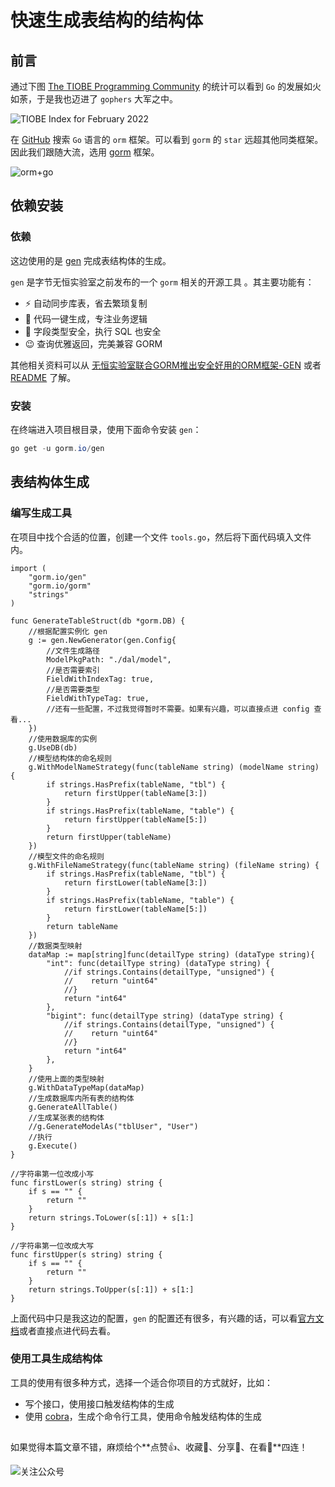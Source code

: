# 快速生成表结构的结构体

## 前言

通过下图 [The TIOBE Programming Community](https://www.tiobe.com/tiobe-index/) 的统计可以看到 `Go` 的发展如火如荼，于是我也迈进了 `gophers` 大军之中。

![TIOBE Index for February 2022](https://img.zhangpeng.site/2022/02/18/1.jpeg)

在 [GitHub](https://github.com/search?l=Go&o=desc&q=orm&s=stars&type=Repositories) 搜索 `Go` 语言的 `orm` 框架。可以看到 `gorm` 的 `star` 远超其他同类框架。因此我们跟随大流，选用 [gorm](https://gorm.io/zh_CN/) 框架。

![orm+go](https://img.zhangpeng.site/2022/02/18/2.jpeg)

## 依赖安装

### 依赖

这边使用的是 [gen](https://github.com/go-gorm/gen) 完成表结构体的生成。

`gen` 是字节无恒实验室之前发布的一个 `gorm` 相关的开源工具 。其主要功能有：

- ⚡️ 自动同步库表，省去繁琐复制
- 🔗 代码一键生成，专注业务逻辑
- 🐞 字段类型安全，执行 SQL 也安全
- 😉 查询优雅返回，完美兼容 GORM

其他相关资料可以从 [无恒实验室联合GORM推出安全好用的ORM框架-GEN](https://mp.weixin.qq.com/s/SfLIkU8E2b3sAO1qSUkyXA) 或者 [README](https://github.com/go-gorm/gen/blob/master/README.ZH_CN.md) 了解。

### 安装

在终端进入项目根目录，使用下面命令安装 `gen`：

```powershell
go get -u gorm.io/gen
```

## 表结构体生成

### 编写生成工具

在项目中找个合适的位置，创建一个文件 `tools.go`，然后将下面代码填入文件内。

```golang
import (
    "gorm.io/gen"
    "gorm.io/gorm"
    "strings"
)

func GenerateTableStruct(db *gorm.DB) {
    //根据配置实例化 gen
    g := gen.NewGenerator(gen.Config{
        //文件生成路径
        ModelPkgPath: "./dal/model",
        //是否需要索引
        FieldWithIndexTag: true,
        //是否需要类型
        FieldWithTypeTag: true,
        //还有一些配置，不过我觉得暂时不需要。如果有兴趣，可以直接点进 config 查看...
    })
    //使用数据库的实例
    g.UseDB(db)
    //模型结构体的命名规则
    g.WithModelNameStrategy(func(tableName string) (modelName string) {
        if strings.HasPrefix(tableName, "tbl") {
            return firstUpper(tableName[3:])
        }
        if strings.HasPrefix(tableName, "table") {
            return firstUpper(tableName[5:])
        }
        return firstUpper(tableName)
    })
    //模型文件的命名规则
    g.WithFileNameStrategy(func(tableName string) (fileName string) {
        if strings.HasPrefix(tableName, "tbl") {
            return firstLower(tableName[3:])
        }
        if strings.HasPrefix(tableName, "table") {
            return firstLower(tableName[5:])
        }
        return tableName
    })
    //数据类型映射
    dataMap := map[string]func(detailType string) (dataType string){
        "int": func(detailType string) (dataType string) {
            //if strings.Contains(detailType, "unsigned") {
            //    return "uint64"
            //}
            return "int64"
        },
        "bigint": func(detailType string) (dataType string) {
            //if strings.Contains(detailType, "unsigned") {
            //    return "uint64"
            //}
            return "int64"
        },
    }
    //使用上面的类型映射
    g.WithDataTypeMap(dataMap)
    //生成数据库内所有表的结构体
    g.GenerateAllTable()
    //生成某张表的结构体
    //g.GenerateModelAs("tblUser", "User")
    //执行
    g.Execute()
}

//字符串第一位改成小写
func firstLower(s string) string {
    if s == "" {
        return ""
    }
    return strings.ToLower(s[:1]) + s[1:]
}

//字符串第一位改成大写
func firstUpper(s string) string {
    if s == "" {
        return ""
    }
    return strings.ToUpper(s[:1]) + s[1:]
}
```

上面代码中只是我这边的配置，`gen` 的配置还有很多，有兴趣的话，可以看[官方文档](https://github.com/go-gorm/gen/blob/master/README.ZH_CN.md)或者直接点进代码去看。

### 使用工具生成结构体

工具的使用有很多种方式，选择一个适合你项目的方式就好，比如：

- 写个接口，使用接口触发结构体的生成
- 使用 [cobra](https://github.com/spf13/cobra)，生成个命令行工具，使用命令触发结构体的生成

## 

如果觉得本篇文章不错，麻烦给个**点赞👍、收藏🌟、分享👊、在看👀**四连！

![关注公众号](https://img.zhangpeng.site/wechat/qrcode.jpg)
